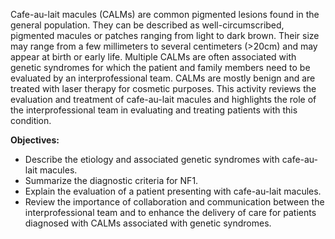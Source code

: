 Cafe-au-lait macules (CALMs) are common pigmented lesions found in the general population. They can be described as well-circumscribed, pigmented macules or patches ranging from light to dark brown. Their size may range from a few millimeters to several centimeters (>20cm) and may appear at birth or early life. Multiple CALMs are often associated with genetic syndromes for which the patient and family members need to be evaluated by an interprofessional team. CALMs are mostly benign and are treated with laser therapy for cosmetic purposes. This activity reviews the evaluation and treatment of cafe-au-lait macules and highlights the role of the interprofessional team in evaluating and treating patients with this condition.

**Objectives:**
- Describe the etiology and associated genetic syndromes with cafe-au-lait macules.
- Summarize the diagnostic criteria for NF1.
- Explain the evaluation of a patient presenting with cafe-au-lait macules.
- Review the importance of collaboration and communication between the interprofessional team and to enhance the delivery of care for patients diagnosed with CALMs associated with genetic syndromes.